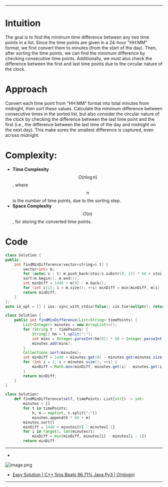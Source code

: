 #
---
# Intuition
The goal is to find the minimum time difference between any two time points in a list. Since the time points are given in a 24-hour "HH:MM" format, we first convert them to minutes (from the start of the day). Then, after sorting the time points, we can find the minimum difference by checking consecutive time points. Additionally, we must also check the difference between the first and last time points due to the circular nature of the clock.

# Approach
Convert each time point from "HH:MM" format into total minutes from midnight, then sort these values. Calculate the minimum difference between consecutive times in the sorted list, but also consider the circular nature of the clock by checking the difference between the last time point and the first (i.e., the difference between the last time of the day and midnight on the next day). This make sures the smallest difference is captured, even across midnight.

# Complexity:
- **Time Complexity** $$O(n \log n)$$, where $$n$$ is the number of time points, due to the sorting step.
- **Space Complexity** $$O(n)$$, for storing the converted time points.

# Code
```cpp []
class Solution {
public:
    int findMinDifference(vector<string>& t) {
        vector<int> m;
        for (auto& s : t) m.push_back(stoi(s.substr(0, 2)) * 60 + stoi(s.substr(3, 2)));
        sort(m.begin(), m.end());
        int minDiff = 1440 + m[0] - m.back(); 
        for (int i{1}; i < m.size(); ++i) minDiff = min(minDiff, m[i] - m[i - 1]);
        return minDiff;
    }
};
auto io_opt = [] { ios::sync_with_stdio(false); cin.tie(nullptr); return 0; }();
```
```java []
class Solution {
    public int findMinDifference(List<String> timePoints) {
        List<Integer> minutes = new ArrayList<>();
        for (String t : timePoints) {
            String[] hm = t.split(":");
            int mins = Integer.parseInt(hm[0]) * 60 + Integer.parseInt(hm[1]);
            minutes.add(mins);
        }
        Collections.sort(minutes);
        int minDiff = 1440 + minutes.get(0) - minutes.get(minutes.size() - 1); 
        for (int i = 1; i < minutes.size(); ++i) {
            minDiff = Math.min(minDiff, minutes.get(i) - minutes.get(i - 1));
        }
        return minDiff;
    }
}
```

```python []
class Solution:
    def findMinDifference(self, timePoints: List[str]) -> int:
        minutes = []
        for t in timePoints:
            h, m = map(int, t.split(":"))
            minutes.append(h * 60 + m)
        minutes.sort()
        minDiff = 1440 + minutes[0] - minutes[-1] 
        for i in range(1, len(minutes)):
            minDiff = min(minDiff, minutes[i] - minutes[i - 1])
        return minDiff
```

---
- 
![image.png](https://assets.leetcode.com/users/images/f3085d70-b089-46f2-9607-6cdb79255b47_1726459098.5909245.png)
- [Easy Solution | C++ 5ms Beats 96.71% Java Py3 | O(nlogn)](https://leetcode.com/problems/minimum-time-difference/description/)

---